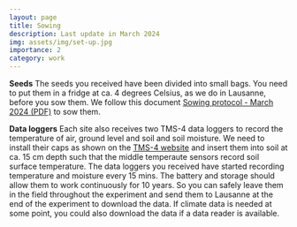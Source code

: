 ```yaml
---
layout: page
title: Sowing 
description: Last update in March 2024
img: assets/img/set-up.jpg
importance: 2
category: work
---
```


**Seeds** The seeds you received have been divided into small bags. You need to put them in a fridge at ca. 4 degrees Celsius, as we do in Lausanne, before you sow them. We follow this document <a href="https://drive.google.com/file/d/11mZJjnlfJHpSKzIaNaXyvFToOeMgyQP7/view?usp=sharing" target="_blank">Sowing protocol - March 2024 (PDF)</a> to sow them. 

**Data loggers** Each site also receives two TMS-4 data loggers to record the temperature of air, ground level and soil and soil moisture. We need to install their caps as shown on the <a href="https://tomst.com/web/en/systems/tms/tms-4/">TMS-4 website</a> and insert them into soil at ca. 15 cm depth such that the middle temperaute sensors record soil surface temperature. The data loggers you received have started recording temperature and moisture every 15 mins. The battery and storage should allow them to work continuously for 10 years. So you can safely leave them in the field throughout the experiment and send them to Lausanne at the end of the experiment to download the data. If climate data is needed at some point, you could also download the data if a data reader is available. 

